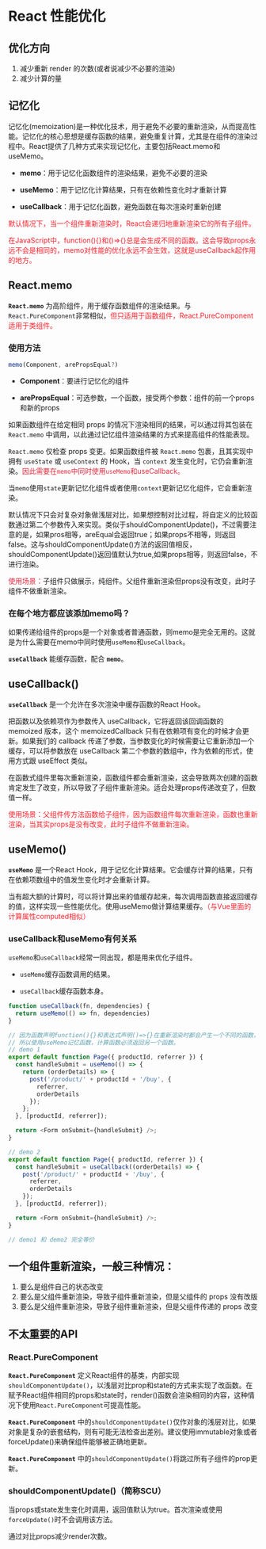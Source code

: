 # React 性能优化

## 优化方向
1. 减少重新 render 的次数(或者说减少不必要的渲染)
2. 减少计算的量

## 记忆化
记忆化(memoization)是一种优化技术，用于避免不必要的重新渲染，从而提高性能。记忆化的核心思想是缓存函数的结果，避免重复计算，尤其是在组件的渲染过程中。React提供了几种方式来实现记忆化，主要包括React.memo和useMemo。

- **memo**：用于记忆化函数组件的渲染结果，避免不必要的渲染

- **useMemo**：用于记忆化计算结果，只有在依赖性变化时才重新计算

- **useCallback**：用于记忆化函数，避免函数在每次渲染时重新创建

<font style="color:#F5222D;">默认情况下，当一个组件重新渲染时，React会递归地重新渲染它的所有子组件。</font>

<font style="color:#F5222D;">在JavaScript中，function(){}和()=>{}总是会生成不同的函数。这会导致props永远不会是相同的，memo对性能的优化永远不会生效，这就是useCallback起作用的地方。</font>

## React.memo
**`React.memo`** 为高阶组件，用于缓存函数组件的渲染结果。与`React.PureComponent`非常相似，<font style="color:#F5222D;">但只适用于函数组件，React.PureComponent适用于类组件。</font>

### 使用方法

```javascript
memo(Component, arePropsEqual?)
```

- **Component**：要进行记忆化的组件

- **arePropsEqual**：可选参数，一个函数，接受两个参数：组件的前一个props和新的props


如果函数组件在给定相同 props 的情况下渲染相同的结果，可以通过将其包装在 `React.memo` 中调用，以此通过记忆组件渲染结果的方式来提高组件的性能表现。

`React.memo` 仅检查 props 变更。如果函数组件被 `React.memo` 包裹，且其实现中拥有 `useState` 或 `useContext` 的 Hook，当 `context` 发生变化时，它仍会重新渲染。<font style="color:#DF2A3F;">因此需要在`memo`中同时使用`useMemo`和useCallback。</font>

当`memo`使用`state`更新记忆化组件或者使用`context`更新记忆化组件，它会重新渲染。

默认情况下只会对复杂对象做浅层对比，如果想控制对比过程，将自定义的比较函数通过第二个参数传入来实现。类似于shouldComponentUpdate()，不过需要注意的是，如果pros相等，areEqual会返回true；如果props不相等，则返回false。这与shouldComponentUpdate()方法的返回值相反，shouldComponentUpdate()返回值默认为true,如果props相等，则返回false，不进行渲染。

<font style="color:#DF2A3F;">使用场景：</font>子组件只做展示，纯组件。父组件重新渲染但props没有改变，此时子组件不做重新渲染。

### 在每个地方都应该添加memo吗？
如果传递给组件的props是一个对象或者普通函数，则memo是完全无用的。这就是为什么需要在memo中同时使用`useMemo`和`useCallback`。

**`useCallback`** 能缓存函数，配合 **`memo`**。

## useCallback()
**`useCallback`** 是一个允许在多次渲染中缓存函数的React Hook。

把函数以及依赖项作为参数传入 useCallback，它将返回该回调函数的 memoized 版本，这个 memoizedCallback 只有在依赖项有变化的时候才会更新。如果我们的 callback 传递了参数，当参数变化的时候需要让它重新添加一个缓存，可以将参数放在 useCallback 第二个参数的数组中，作为依赖的形式，使用方式跟 useEffect 类似。

在函数式组件里每次重新渲染，函数组件都会重新渲染，这会导致两次创建的函数肯定发生了改变，所以导致了子组件重新渲染。适合处理props传递改变了，但数值一样。

<font style="color:#F5222D;">使用场景：父组件传方法函数给子组件，因为函数组件每次重新渲染，函数也重新渲染，当其实props是没有改变，此时子组件不做重新渲染。</font>

## useMemo()
**`useMemo`** 是一个React Hook，用于记忆化计算结果。它会缓存计算的结果，只有在依赖项数组中的值发生变化时才会重新计算。

当有超大额的计算时，可以将计算出来的值缓存起来，每次调用函数直接返回缓存的值，这样实现一些性能优化。使用useMemo做计算结果缓存。<font style="color:#F5222D;">（与Vue里面的计算属性computed相似）</font>



### useCallback和useMemo有何关系

`useMemo`和`useCallback`经常一同出现，都是用来优化子组件。

- `useMemo`缓存函数调用的结果。

- `useCallback`缓存函数本身。

```javascript
function useCallback(fn, dependencies) {
  return useMemo(() => fn, dependencies)
}

// 因为函数声明function(){}和表达式声明()=>{}在重新渲染时都会产生一个不同的函数，
// 所以使用useMemo记忆函数，计算函数必须返回另一个函数。
// demo 1
export default function Page({ productId, referrer }) {
  const handleSubmit = useMemo(() => {
    return (orderDetails) => {
      post('/product/' + productId + '/buy', {
        referrer,
        orderDetails
      });
    };
  }, [productId, referrer]);

  return <Form onSubmit={handleSubmit} />;
}

// demo 2
export default function Page({ productId, referrer }) {
  const handleSubmit = useCallback((orderDetails) => {
    post('/product/' + productId + '/buy', {
      referrer,
      orderDetails
    });
  }, [productId, referrer]);

  return <Form onSubmit={handleSubmit} />;
}

// demo1 和 demo2 完全等价
```



## 一个组件重新渲染，一般三种情况：

1. 要么是组件自己的状态改变
2. 要么是父组件重新渲染，导致子组件重新渲染，但是父组件的 props 没有改版
3. 要么是父组件重新渲染，导致子组件重新渲染，但是父组件传递的 props 改变

## 不太重要的API
### React.PureComponent
**`React.PureComponent`** 定义React组件的基类，内部实现`shouldComponentUpdate()`，以浅层对比prop和state的方式来实现了改函数。在赋予React组件相同的props和state时，render()函数会渲染相同的内容，这种情况下使用`React.PureComponent`可提高性能。

**`React.PureComponent`** 中的`shouldComponentUpdate()`仅作对象的浅层对比，如果对象是复杂的嵌套结构，则有可能无法检查出差别。建议使用immutable对象或者forceUpdate()来确保组件能够被正确地更新。

**`React.PureComponent`** 中的`shouldComponentUpdate()`将跳过所有子组件的prop更新。

### shouldComponentUpdate()（简称SCU）
当props或state发生变化时调用，返回值默认为true。首次渲染或使用`forceUpdate()`时不会调用该方法。

通过对比props减少render次数。

